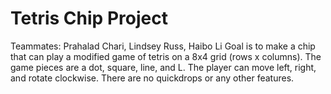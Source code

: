 # Tetris Chip Project
Teammates: Prahalad Chari, Lindsey Russ, Haibo Li
Goal is to make a chip that can play a modified game of tetris on a 8x4 grid (rows x columns).
The game pieces are a dot, square, line, and L. The player can move left, right, and rotate clockwise. There are no quickdrops or any other features.
